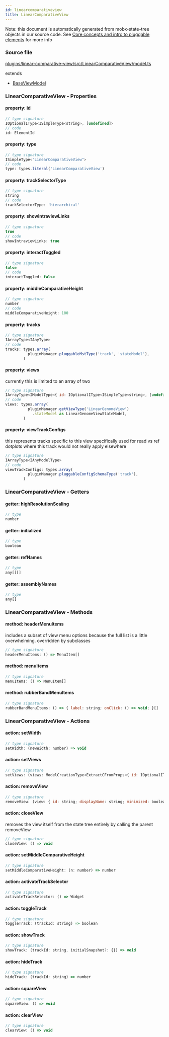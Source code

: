 ```yaml
---
id: linearcomparativeview
title: LinearComparativeView
---
```


Note: this document is automatically generated from mobx-state-tree objects in
our source code. See
[Core concepts and intro to pluggable elements](/docs/developer_guide/) for more
info

### Source file

[plugins/linear-comparative-view/src/LinearComparativeView/model.ts](https://github.com/GMOD/jbrowse-components/blob/main/plugins/linear-comparative-view/src/LinearComparativeView/model.ts)

extends

- [BaseViewModel](../baseviewmodel)

### LinearComparativeView - Properties

#### property: id

```js
// type signature
IOptionalIType<ISimpleType<string>, [undefined]>
// code
id: ElementId
```

#### property: type

```js
// type signature
ISimpleType<"LinearComparativeView">
// code
type: types.literal('LinearComparativeView')
```

#### property: trackSelectorType

```js
// type signature
string
// code
trackSelectorType: 'hierarchical'
```

#### property: showIntraviewLinks

```js
// type signature
true
// code
showIntraviewLinks: true
```

#### property: interactToggled

```js
// type signature
false
// code
interactToggled: false
```

#### property: middleComparativeHeight

```js
// type signature
number
// code
middleComparativeHeight: 100
```

#### property: tracks

```js
// type signature
IArrayType<IAnyType>
// code
tracks: types.array(
          pluginManager.pluggableMstType('track', 'stateModel'),
        )
```

#### property: views

currently this is limited to an array of two

```js
// type signature
IArrayType<IModelType<{ id: IOptionalIType<ISimpleType<string>, [undefined]>; displayName: IMaybe<ISimpleType<string>>; minimized: IType<boolean, boolean, boolean>; } & { ...; }, { ...; } & ... 15 more ... & { ...; }, ModelCreationType<...>, _NotCustomized>>
// code
views: types.array(
          pluginManager.getViewType('LinearGenomeView')
            .stateModel as LinearGenomeViewStateModel,
        )
```

#### property: viewTrackConfigs

this represents tracks specific to this view specifically used for read vs ref
dotplots where this track would not really apply elsewhere

```js
// type signature
IArrayType<IAnyModelType>
// code
viewTrackConfigs: types.array(
          pluginManager.pluggableConfigSchemaType('track'),
        )
```

### LinearComparativeView - Getters

#### getter: highResolutionScaling

```js
// type
number
```

#### getter: initialized

```js
// type
boolean
```

#### getter: refNames

```js
// type
any[][]
```

#### getter: assemblyNames

```js
// type
any[]
```

### LinearComparativeView - Methods

#### method: headerMenuItems

includes a subset of view menu options because the full list is a little
overwhelming. overridden by subclasses

```js
// type signature
headerMenuItems: () => MenuItem[]
```

#### method: menuItems

```js
// type signature
menuItems: () => MenuItem[]
```

#### method: rubberBandMenuItems

```js
// type signature
rubberBandMenuItems: () => { label: string; onClick: () => void; }[]
```

### LinearComparativeView - Actions

#### action: setWidth

```js
// type signature
setWidth: (newWidth: number) => void
```

#### action: setViews

```js
// type signature
setViews: (views: ModelCreationType<ExtractCFromProps<{ id: IOptionalIType<ISimpleType<string>, [undefined]>; displayName: IMaybe<ISimpleType<string>>; minimized: IType<boolean, boolean, boolean>; } & { ...; }>>[]) => void
```

#### action: removeView

```js
// type signature
removeView: (view: { id: string; displayName: string; minimized: boolean; type: string; offsetPx: number; bpPerPx: number; displayedRegions: Region[] & IStateTreeNode<IOptionalIType<IType<Region[], Region[], Region[]>, [...]>>; ... 11 more ...; showTrackOutlines: boolean; } & ... 18 more ... & IStateTreeNode<...>) => void
```

#### action: closeView

removes the view itself from the state tree entirely by calling the parent
removeView

```js
// type signature
closeView: () => void
```

#### action: setMiddleComparativeHeight

```js
// type signature
setMiddleComparativeHeight: (n: number) => number
```

#### action: activateTrackSelector

```js
// type signature
activateTrackSelector: () => Widget
```

#### action: toggleTrack

```js
// type signature
toggleTrack: (trackId: string) => boolean
```

#### action: showTrack

```js
// type signature
showTrack: (trackId: string, initialSnapshot?: {}) => void
```

#### action: hideTrack

```js
// type signature
hideTrack: (trackId: string) => number
```

#### action: squareView

```js
// type signature
squareView: () => void
```

#### action: clearView

```js
// type signature
clearView: () => void
```
